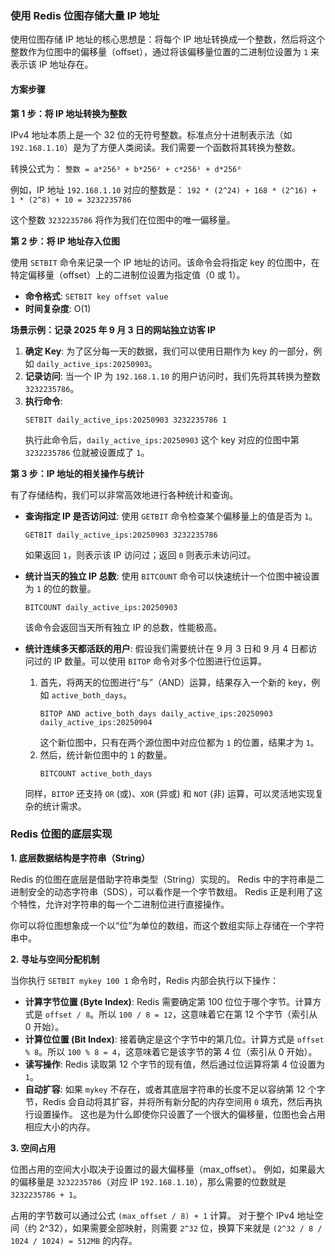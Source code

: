 
### 使用 Redis 位图存储大量 IP 地址

使用位图存储 IP 地址的核心思想是：将每个 IP 地址转换成一个整数，然后将这个整数作为位图中的偏移量（offset），通过将该偏移量位置的二进制位设置为 `1` 来表示该 IP 地址存在。

#### **方案步骤**

**第 1 步：将 IP 地址转换为整数**

IPv4 地址本质上是一个 32 位的无符号整数。标准点分十进制表示法（如 `192.168.1.10`）是为了方便人类阅读。我们需要一个函数将其转换为整数。

转换公式为：
`整数 = a*256³ + b*256² + c*256¹ + d*256⁰`

例如，IP 地址 `192.168.1.10` 对应的整数是：
`192 * (2^24) + 168 * (2^16) + 1 * (2^8) + 10 = 3232235786`

这个整数 `3232235786` 将作为我们在位图中的唯一偏移量。

**第 2 步：将 IP 地址存入位图**

使用 `SETBIT` 命令来记录一个 IP 地址的访问。该命令会将指定 key 的位图中，在特定偏移量（offset）上的二进制位设置为指定值（0 或 1）。

*   **命令格式**: `SETBIT key offset value`
*   **时间复杂度**: O(1)

**场景示例：记录 2025 年 9 月 3 日的网站独立访客 IP**

1.  **确定 Key**: 为了区分每一天的数据，我们可以使用日期作为 key 的一部分，例如 `daily_active_ips:20250903`。
2.  **记录访问**: 当一个 IP 为 `192.168.1.10` 的用户访问时，我们先将其转换为整数 `3232235786`。
3.  **执行命令**:
    ```redis
    SETBIT daily_active_ips:20250903 3232235786 1
    ```
    执行此命令后，`daily_active_ips:20250903` 这个 key 对应的位图中第 `3232235786` 位就被设置成了 `1`。

**第 3 步：IP 地址的相关操作与统计**

有了存储结构，我们可以非常高效地进行各种统计和查询。

*   **查询指定 IP 是否访问过**:
    使用 `GETBIT` 命令检查某个偏移量上的值是否为 `1`。
    ```redis
    GETBIT daily_active_ips:20250903 3232235786
    ```
    如果返回 `1`，则表示该 IP 访问过；返回 `0` 则表示未访问过。

*   **统计当天的独立 IP 总数**:
    使用 `BITCOUNT` 命令可以快速统计一个位图中被设置为 `1` 的位的数量。
    ```redis
    BITCOUNT daily_active_ips:20250903
    ```
    该命令会返回当天所有独立 IP 的总数，性能极高。

*   **统计连续多天都活跃的用户**:
    假设我们需要统计在 9 月 3 日和 9 月 4 日都访问过的 IP 数量。可以使用 `BITOP` 命令对多个位图进行位运算。
    1.  首先，将两天的位图进行“与”（AND）运算，结果存入一个新的 key，例如 `active_both_days`。
        ```redis
        BITOP AND active_both_days daily_active_ips:20250903 daily_active_ips:20250904
        ```
        这个新位图中，只有在两个源位图中对应位都为 `1` 的位置，结果才为 `1`。
    2.  然后，统计新位图中的 `1` 的数量。
        ```redis
        BITCOUNT active_both_days
        ```
    同样，`BITOP` 还支持 `OR` (或)、`XOR` (异或) 和 `NOT` (非) 运算，可以灵活地实现复杂的统计需求。

### Redis 位图的底层实现

**1. 底层数据结构是字符串（String）**

Redis 的位图在底层是借助字符串类型（String）实现的。 Redis 中的字符串是二进制安全的动态字符串（SDS），可以看作是一个字节数组。 Redis 正是利用了这个特性，允许对字符串的每一个二进制位进行直接操作。

你可以将位图想象成一个以“位”为单位的数组，而这个数组实际上存储在一个字符串中。

**2. 寻址与空间分配机制**

当你执行 `SETBIT mykey 100 1` 命令时，Redis 内部会执行以下操作：

*   **计算字节位置 (Byte Index)**: Redis 需要确定第 100 位位于哪个字节。计算方式是 `offset / 8`。所以 `100 / 8 = 12`，这意味着它在第 12 个字节（索引从 0 开始）。
*   **计算位位置 (Bit Index)**: 接着确定是这个字节中的第几位。计算方式是 `offset % 8`。所以 `100 % 8 = 4`，这意味着它是该字节的第 4 位（索引从 0 开始）。
*   **读写操作**: Redis 读取第 12 个字节的现有值，然后通过位运算将第 4 位设置为 `1`。
*   **自动扩容**: 如果 `mykey` 不存在，或者其底层字符串的长度不足以容纳第 12 个字节，Redis 会自动将其扩容，并将所有新分配的内存空间用 `0` 填充，然后再执行设置操作。 这也是为什么即使你只设置了一个很大的偏移量，位图也会占用相应大小的内存。

**3. 空间占用**

位图占用的空间大小取决于设置过的最大偏移量（max\_offset）。 例如，如果最大的偏移量是 `3232235786`（对应 IP `192.168.1.10`），那么需要的位数就是 `3232235786 + 1`。

占用的字节数可以通过公式 `(max_offset / 8) + 1` 计算。 对于整个 IPv4 地址空间（约 2^32），如果需要全部映射，则需要 `2^32` 位，换算下来就是 `(2^32 / 8 / 1024 / 1024) = 512MB` 的内存。
